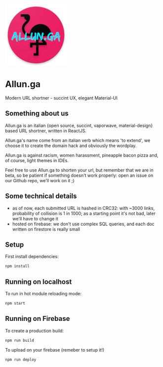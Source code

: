 ![logo](logo_xs.png)

# Allun.ga

Modern URL shortner - succint UX, elegant Material-UI

## Something about us

Allun.ga is an italian {open source, succint, vaporwave, material-design} based URL shortner, written in ReactJS.

Allun.ga's name come from an italian verb which means 'to extend', we choose it to create the domain hack and obviously the wordplay.

Allun.ga is against racism, women harassment, pineapple bacon pizza and, of course, light themes in IDEs.

Feel free to use Allun.ga to shorten your url, but remember that we are in beta, so be patient if something doesn't work properly: open an issue on our Github repo, we'll work on it ;)

## Some technical details

- as of now, each submitted URL is hashed in CRC32: with ~3000 links, probability of collision is 1 in 1000; as a starting point it's not bad, later we'll have to change it
- hosted on firebase: we don't use complex SQL queries, and each doc written on firestore is really small

## Setup

First install dependencies:

```sh
npm install
```

## Running on localhost

To run in hot module reloading mode:

```sh
npm start
```

## Running on Firebase

To create a production build:

```sh
npm run build
```

To upload on your firebase (remeber to setup it!)

```sh
npm run deploy
```
